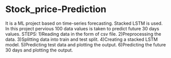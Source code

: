 # Stock_price-Prediction
It is a ML project based on time-series forecasting.
Stacked LSTM is used.
In this project pervious 100 data values is taken to predict future 30 days values.
STEPS:
1)Reading data in the form of csv file.
2)Preprocessing the data.
3)Splitting data into train and test split.
4)Creating a stacked LSTM model.
5)Predicting test data and plotting the output.
6)Predicting the future 30 days and plotting the output.
